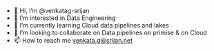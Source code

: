 - 👋 Hi, I’m @venkatag-srijan
- 👀 I’m interested in Data Engineering
- 🌱 I’m currently learning Cloud data pipelines and lakes
- 💞️ I’m looking to collaborate on Data pipelines on primise & on Cloud
- 📫 How to reach me venkata.g@srijan.net

<!---
venkatag-srijan/venkatag-srijan is a ✨ special ✨ repository because its `README.md` (this file) appears on your GitHub profile.
You can click the Preview link to take a look at your changes.
--->
